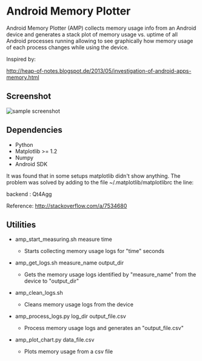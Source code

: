 Android Memory Plotter
======================

Android Memory Plotter (AMP) collects memory usage info from an Android device
and generates a stack plot of memory usage vs. uptime of all Android processes
running allowing to see graphically how memory usage of each process changes
while using the device.

Inspired by:

http://heap-of-notes.blogspot.de/2013/05/investigation-of-android-apps-memory.html

Screenshot
----------

![sample screenshot](https://raw.github.com/iaguis/amp/master/screenshots/sample.png)

Dependencies
------------

- Python
- Matplotlib >= 1.2
- Numpy
- Android SDK

It was found that in some setups matplotlib didn't show anything. The problem
was solved by adding to the file ~/.matplotlib/matplotlibrc the line:

backend : Qt4Agg

Reference: http://stackoverflow.com/a/7534680

Utilities
---------

* amp_start_measuring.sh measure time

    * Starts collecting memory usage logs for "time" seconds

* amp_get_logs.sh measure_name output_dir

    * Gets the memory usage logs identified by "measure_name" from the device to
      "output_dir"

* amp_clean_logs.sh

    * Cleans memory usage logs from the device

* amp_process_logs.py log_dir output_file.csv

    * Process memory usage logs and generates an "output_file.csv"

* amp_plot_chart.py data_file.csv

    * Plots memory usage from a csv file

